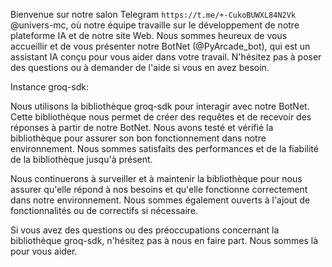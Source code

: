 Bienvenue sur notre salon Telegram `https://t.me/+-CukoBUWXL84N2Vk` @univers-mc, où notre équipe travaille sur le développement de notre plateforme IA et de notre site Web. Nous sommes heureux de vous accueillir et de vous présenter notre BotNet (@PyArcade\_bot), qui est un assistant IA conçu pour vous aider dans votre travail. N'hésitez pas à poser des questions ou à demander de l'aide si vous en avez besoin.

Instance groq-sdk:

Nous utilisons la bibliothèque groq-sdk pour interagir avec notre BotNet. Cette bibliothèque nous permet de créer des requêtes et de recevoir des réponses à partir de notre BotNet. Nous avons testé et vérifié la bibliothèque pour assurer son bon fonctionnement dans notre environnement. Nous sommes satisfaits des performances et de la fiabilité de la bibliothèque jusqu'à présent.

Nous continuerons à surveiller et à maintenir la bibliothèque pour nous assurer qu'elle répond à nos besoins et qu'elle fonctionne correctement dans notre environnement. Nous sommes également ouverts à l'ajout de fonctionnalités ou de correctifs si nécessaire.

Si vous avez des questions ou des préoccupations concernant la bibliothèque groq-sdk, n'hésitez pas à nous en faire part. Nous sommes là pour vous aider.